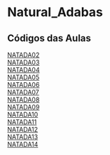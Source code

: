 # Natural_Adabas

## Códigos das Aulas

[NATADA02](https://github.com/LobatoCode/Natural_Adabas/blob/main/NATADA02.NSP)<br>
[NATADA03](https://github.com/LobatoCode/Natural_Adabas/blob/main/NATADA03.NSP)<br>
[NATADA04](https://github.com/LobatoCode/Natural_Adabas/blob/main/NATADA04.NSP)<br>
[NATADA05](https://github.com/LobatoCode/Natural_Adabas/blob/main/NATADA5.NSP)<br>
[NATADA06](https://github.com/LobatoCode/Natural_Adabas/blob/main/NATADA06.NSP)<br>
[NATADA07](https://github.com/LobatoCode/Natural_Adabas/blob/main/NATADA07.NSP)<br>
[NATADA08](https://github.com/LobatoCode/Natural_Adabas/blob/main/NATADA08.NSP)<br>
[NATADA09](https://github.com/LobatoCode/Natural_Adabas/blob/main/NATADA09.NSP)<br>
[NATADA10](https://github.com/LobatoCode/Natural_Adabas/blob/main/NATADA10.NSP)<br>
[NATADA11](https://github.com/LobatoCode/Natural_Adabas/blob/main/NATADA11.NSP)<br>
[NATADA12](https://github.com/LobatoCode/Natural_Adabas/blob/main/NATADA12.NSP)<br>
[NATADA13](https://github.com/LobatoCode/Natural_Adabas/blob/main/NATADA13.NSP)<br>
[NATADA14](https://github.com/LobatoCode/Natural_Adabas/blob/main/NATADA14.NSP)
